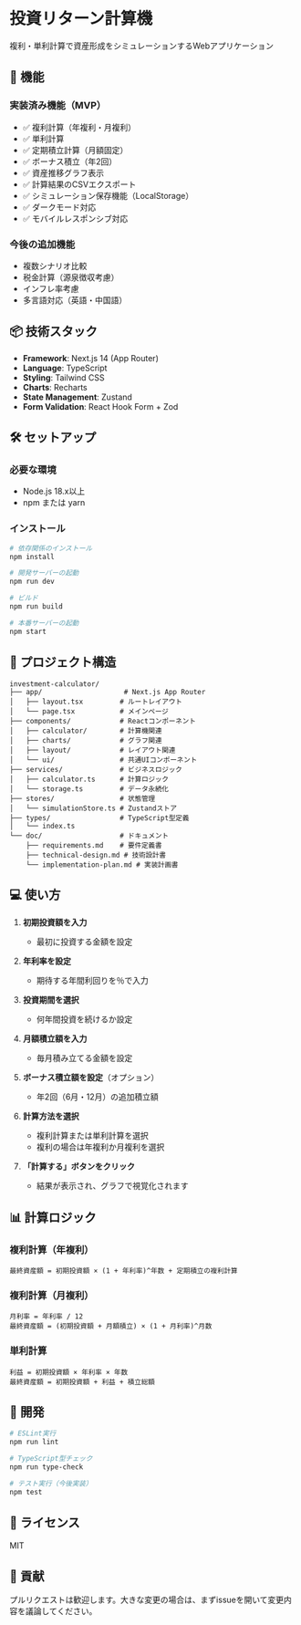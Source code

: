 # 投資リターン計算機

複利・単利計算で資産形成をシミュレーションするWebアプリケーション

## 🚀 機能

### 実装済み機能（MVP）
- ✅ 複利計算（年複利・月複利）
- ✅ 単利計算
- ✅ 定期積立計算（月額固定）
- ✅ ボーナス積立（年2回）
- ✅ 資産推移グラフ表示
- ✅ 計算結果のCSVエクスポート
- ✅ シミュレーション保存機能（LocalStorage）
- ✅ ダークモード対応
- ✅ モバイルレスポンシブ対応

### 今後の追加機能
- 複数シナリオ比較
- 税金計算（源泉徴収考慮）
- インフレ率考慮
- 多言語対応（英語・中国語）

## 📦 技術スタック

- **Framework**: Next.js 14 (App Router)
- **Language**: TypeScript
- **Styling**: Tailwind CSS
- **Charts**: Recharts
- **State Management**: Zustand
- **Form Validation**: React Hook Form + Zod

## 🛠️ セットアップ

### 必要な環境
- Node.js 18.x以上
- npm または yarn

### インストール

```bash
# 依存関係のインストール
npm install

# 開発サーバーの起動
npm run dev

# ビルド
npm run build

# 本番サーバーの起動
npm start
```

## 📂 プロジェクト構造

```
investment-calculator/
├── app/                    # Next.js App Router
│   ├── layout.tsx         # ルートレイアウト
│   └── page.tsx           # メインページ
├── components/            # Reactコンポーネント
│   ├── calculator/        # 計算機関連
│   ├── charts/            # グラフ関連
│   ├── layout/            # レイアウト関連
│   └── ui/                # 共通UIコンポーネント
├── services/              # ビジネスロジック
│   ├── calculator.ts      # 計算ロジック
│   └── storage.ts         # データ永続化
├── stores/                # 状態管理
│   └── simulationStore.ts # Zustandストア
├── types/                 # TypeScript型定義
│   └── index.ts
└── doc/                   # ドキュメント
    ├── requirements.md    # 要件定義書
    ├── technical-design.md # 技術設計書
    └── implementation-plan.md # 実装計画書
```

## 💻 使い方

1. **初期投資額を入力**
   - 最初に投資する金額を設定

2. **年利率を設定**
   - 期待する年間利回りを％で入力

3. **投資期間を選択**
   - 何年間投資を続けるか設定

4. **月額積立額を入力**
   - 毎月積み立てる金額を設定

5. **ボーナス積立額を設定**（オプション）
   - 年2回（6月・12月）の追加積立額

6. **計算方法を選択**
   - 複利計算または単利計算を選択
   - 複利の場合は年複利か月複利を選択

7. **「計算する」ボタンをクリック**
   - 結果が表示され、グラフで視覚化されます

## 📊 計算ロジック

### 複利計算（年複利）
```
最終資産額 = 初期投資額 × (1 + 年利率)^年数 + 定期積立の複利計算
```

### 複利計算（月複利）
```
月利率 = 年利率 / 12
最終資産額 = (初期投資額 + 月額積立) × (1 + 月利率)^月数
```

### 単利計算
```
利益 = 初期投資額 × 年利率 × 年数
最終資産額 = 初期投資額 + 利益 + 積立総額
```

## 🔧 開発

```bash
# ESLint実行
npm run lint

# TypeScript型チェック
npm run type-check

# テスト実行（今後実装）
npm test
```

## 📄 ライセンス

MIT

## 👥 貢献

プルリクエストは歓迎します。大きな変更の場合は、まずissueを開いて変更内容を議論してください。
